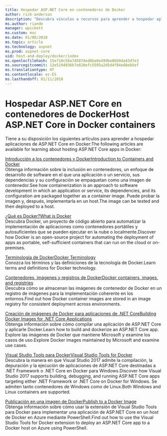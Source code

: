 ```yaml
---
title: Hospedar ASP.NET Core en contenedores de Docker
author: rick-anderson
description: "Descubra vínculos a recursos para aprender a hospedar aplicaciones de ASP.NET Core en contenedores de Docker."
ms.author: riande
manager: wpickett
ms.custom: mvc
ms.date: 01/08/2018
ms.topic: article
ms.technology: aspnet
ms.prod: aspnet-core
uid: host-and-deploy/docker/index
ms.openlocfilehash: 15e710c58a7d5074ed8ba0e499be86b9da43d7e3
ms.sourcegitcommit: 12e5194936b7e820efc5505a2d5d4f84e88eb5ef
ms.translationtype: HT
ms.contentlocale: es-ES
ms.lasthandoff: 01/11/2018
---
```

# <a name="host-aspnet-core-in-docker-containers"></a><span data-ttu-id="27d1f-103">Hospedar ASP.NET Core en contenedores de Docker</span><span class="sxs-lookup"><span data-stu-id="27d1f-103">Host ASP.NET Core in Docker containers</span></span>

<span data-ttu-id="27d1f-104">Tiene a su disposición los siguientes artículos para aprender a hospedar aplicaciones de ASP.NET Core en Docker:</span><span class="sxs-lookup"><span data-stu-id="27d1f-104">The following articles are available for learning about hosting ASP.NET Core apps in Docker:</span></span>

[<span data-ttu-id="27d1f-105">Introducción a los contenedores y Docker</span><span class="sxs-lookup"><span data-stu-id="27d1f-105">Introduction to Containers and Docker</span></span>](/dotnet/standard/microservices-architecture/container-docker-introduction/index)  
<span data-ttu-id="27d1f-106">Obtenga información sobre la inclusión en contenedores, un enfoque de desarrollo de software en el que una aplicación o un servicio, sus dependencias y su configuración se empaquetan como una imagen de contenedor.</span><span class="sxs-lookup"><span data-stu-id="27d1f-106">See how containerization is an approach to software development in which an application or service, its dependencies, and its configuration are packaged together as a container image.</span></span> <span data-ttu-id="27d1f-107">Puede probar la imagen y, después, implementarla en un host.</span><span class="sxs-lookup"><span data-stu-id="27d1f-107">The image can be tested and then deployed to a host.</span></span>

[<span data-ttu-id="27d1f-108">¿Qué es Docker?</span><span class="sxs-lookup"><span data-stu-id="27d1f-108">What is Docker</span></span>](/dotnet/standard/microservices-architecture/container-docker-introduction/docker-defined)  
<span data-ttu-id="27d1f-109">Descubra Docker, un proyecto de código abierto para automatizar la implementación de aplicaciones como contenedores portátiles y autosuficientes que se pueden ejecutar en la nube o localmente.</span><span class="sxs-lookup"><span data-stu-id="27d1f-109">Discover how Docker is an open-source project for automating the deployment of apps as portable, self-sufficient containers that can run on the cloud or on-premises.</span></span>

[<span data-ttu-id="27d1f-110">Terminología de Docker</span><span class="sxs-lookup"><span data-stu-id="27d1f-110">Docker Terminology</span></span>](/dotnet/standard/microservices-architecture/container-docker-introduction/docker-terminology)  
<span data-ttu-id="27d1f-111">Conozca los términos y las definiciones de la tecnología de Docker.</span><span class="sxs-lookup"><span data-stu-id="27d1f-111">Learn terms and definitions for Docker technology.</span></span>

[<span data-ttu-id="27d1f-112">Contenedores, imágenes y registros de Docker</span><span class="sxs-lookup"><span data-stu-id="27d1f-112">Docker containers, images, and registries</span></span>](/dotnet/standard/microservices-architecture/container-docker-introduction/docker-containers-images-registries)  
<span data-ttu-id="27d1f-113">Descubra cómo se almacenan las imágenes de contenedor de Docker en un registro de imágenes para la implementación coherente en los entornos.</span><span class="sxs-lookup"><span data-stu-id="27d1f-113">Find out how Docker container images are stored in an image registry for consistent deployment across environments.</span></span>

[<span data-ttu-id="27d1f-114">Creación de imágenes de Docker para aplicaciones de .NET Core</span><span class="sxs-lookup"><span data-stu-id="27d1f-114">Building Docker Images for .NET Core Applications</span></span>](/dotnet/articles/core/docker/building-net-docker-images)  
<span data-ttu-id="27d1f-115">Obtenga información sobre cómo compilar una aplicación de ASP.NET Core y aplicarle Docker.</span><span class="sxs-lookup"><span data-stu-id="27d1f-115">Learn how to build and dockerize an ASP.NET Core app.</span></span> <span data-ttu-id="27d1f-116">Explore las imágenes de Docker que mantiene Microsoft y examine los casos de uso.</span><span class="sxs-lookup"><span data-stu-id="27d1f-116">Explore Docker images maintained by Microsoft and examine use cases.</span></span>

[<span data-ttu-id="27d1f-117">Visual Studio Tools para Docker</span><span class="sxs-lookup"><span data-stu-id="27d1f-117">Visual Studio Tools for Docker</span></span>](xref:host-and-deploy/docker/visual-studio-tools-for-docker)  
<span data-ttu-id="27d1f-118">Descubra la manera en que Visual Studio 2017 admite la compilación, la depuración y la ejecución de aplicaciones de ASP.NET Core destinadas a .NET Framework o .NET Core en Docker para Windows.</span><span class="sxs-lookup"><span data-stu-id="27d1f-118">Discover how Visual Studio 2017 supports building, debugging, and running ASP.NET Core apps targeting either .NET Framework or .NET Core on Docker for Windows.</span></span> <span data-ttu-id="27d1f-119">Se admiten tanto contenedores de Windows como de Linux.</span><span class="sxs-lookup"><span data-stu-id="27d1f-119">Both Windows and Linux containers are supported.</span></span>

[<span data-ttu-id="27d1f-120">Publicación en una imagen de Docker</span><span class="sxs-lookup"><span data-stu-id="27d1f-120">Publish to a Docker Image</span></span>](/azure/vs-azure-tools-docker-hosting-web-apps-in-docker)  
<span data-ttu-id="27d1f-121">Obtenga información sobre cómo usar la extensión de Visual Studio Tools para Docker para implementar una aplicación de ASP.NET Core en un host de Docker en Azure mediante PowerShell.</span><span class="sxs-lookup"><span data-stu-id="27d1f-121">Find out how to use the Visual Studio Tools for Docker extension to deploy an ASP.NET Core app to a Docker host on Azure using PowerShell.</span></span>
